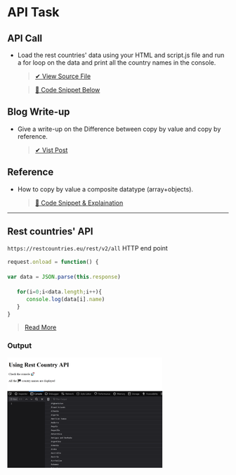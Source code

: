 # API Task

## API Call  

   - Load the rest countries' data using your HTML and script.js file and run a for loop on the data and print all the country names in the console.
      > [✔ View Source File](Rest%20Country)
    
      > [🔽 Code Snippet Below](#rest-countries-api)
## Blog Write-up

   - Give a write-up on the Difference between copy by value and copy by reference. 
   
      > [✔ Vist Post](https://joshcyril2guvi.blogspot.com/2021/03/copy-by-value-vs-copy-by-reference.html)

## Reference
   - How to copy by value a composite datatype (array+objects).
   
      > [🔽 Code Snippet & Explaination]()

---
   ## Rest countries' API
   `https://restcountries.eu/rest/v2/all` HTTP end point
   ```js
   request.onload = function() {

   var data = JSON.parse(this.response)

      for(i=0;i<data.length;i++){
         console.log(data[i].name)
      }
   }
   ```
   > [Read More](Rest%20Country/scripts.js)
   
   ### Output
   
   <img src="Rest%20Country/output.png" width="70%">
